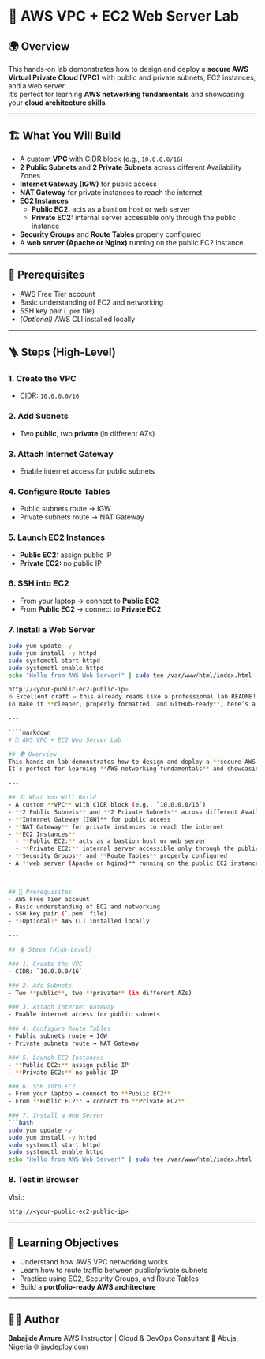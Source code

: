 # 🧠 AWS VPC + EC2 Web Server Lab

## 🌍 Overview
This hands-on lab demonstrates how to design and deploy a **secure AWS Virtual Private Cloud (VPC)** with public and private subnets, EC2 instances, and a web server.  
It’s perfect for learning **AWS networking fundamentals** and showcasing your **cloud architecture skills**.

---

## 🏗️ What You Will Build
- A custom **VPC** with CIDR block (e.g., `10.0.0.0/16`)
- **2 Public Subnets** and **2 Private Subnets** across different Availability Zones
- **Internet Gateway (IGW)** for public access  
- **NAT Gateway** for private instances to reach the internet
- **EC2 Instances**
  - **Public EC2:** acts as a bastion host or web server  
  - **Private EC2:** internal server accessible only through the public instance
- **Security Groups** and **Route Tables** properly configured
- A **web server (Apache or Nginx)** running on the public EC2 instance

---

## 🧰 Prerequisites
- AWS Free Tier account  
- Basic understanding of EC2 and networking  
- SSH key pair (`.pem` file)  
- *(Optional)* AWS CLI installed locally

---

## 🪜 Steps (High-Level)

### 1. Create the VPC
- CIDR: `10.0.0.0/16`

### 2. Add Subnets
- Two **public**, two **private** (in different AZs)

### 3. Attach Internet Gateway  
- Enable internet access for public subnets

### 4. Configure Route Tables  
- Public subnets route → IGW  
- Private subnets route → NAT Gateway

### 5. Launch EC2 Instances  
- **Public EC2:** assign public IP  
- **Private EC2:** no public IP  

### 6. SSH into EC2
- From your laptop → connect to **Public EC2**  
- From **Public EC2** → connect to **Private EC2**

### 7. Install a Web Server
```bash
sudo yum update -y
sudo yum install -y httpd
sudo systemctl start httpd
sudo systemctl enable httpd
echo "Hello from AWS Web Server!" | sudo tee /var/www/html/index.html

http://<your-public-ec2-public-ip>
🔥 Excellent draft — this already reads like a professional lab README!
To make it **cleaner, properly formatted, and GitHub-ready**, here’s a polished Markdown version you can copy directly into your `README.md` file 👇

---

````markdown
# 🧠 AWS VPC + EC2 Web Server Lab

## 🌍 Overview
This hands-on lab demonstrates how to design and deploy a **secure AWS Virtual Private Cloud (VPC)** with public and private subnets, EC2 instances, and a web server.  
It’s perfect for learning **AWS networking fundamentals** and showcasing your **cloud architecture skills**.

---

## 🏗️ What You Will Build
- A custom **VPC** with CIDR block (e.g., `10.0.0.0/16`)
- **2 Public Subnets** and **2 Private Subnets** across different Availability Zones
- **Internet Gateway (IGW)** for public access  
- **NAT Gateway** for private instances to reach the internet
- **EC2 Instances**
  - **Public EC2:** acts as a bastion host or web server  
  - **Private EC2:** internal server accessible only through the public instance
- **Security Groups** and **Route Tables** properly configured
- A **web server (Apache or Nginx)** running on the public EC2 instance

---

## 🧰 Prerequisites
- AWS Free Tier account  
- Basic understanding of EC2 and networking  
- SSH key pair (`.pem` file)  
- *(Optional)* AWS CLI installed locally

---

## 🪜 Steps (High-Level)

### 1. Create the VPC
- CIDR: `10.0.0.0/16`

### 2. Add Subnets
- Two **public**, two **private** (in different AZs)

### 3. Attach Internet Gateway  
- Enable internet access for public subnets

### 4. Configure Route Tables  
- Public subnets route → IGW  
- Private subnets route → NAT Gateway

### 5. Launch EC2 Instances  
- **Public EC2:** assign public IP  
- **Private EC2:** no public IP  

### 6. SSH into EC2
- From your laptop → connect to **Public EC2**  
- From **Public EC2** → connect to **Private EC2**

### 7. Install a Web Server
```bash
sudo yum update -y
sudo yum install -y httpd
sudo systemctl start httpd
sudo systemctl enable httpd
echo "Hello from AWS Web Server!" | sudo tee /var/www/html/index.html
````

### 8. Test in Browser

Visit:

```
http://<your-public-ec2-public-ip>
```

---

## 🎯 Learning Objectives

* Understand how AWS VPC networking works
* Learn how to route traffic between public/private subnets
* Practice using EC2, Security Groups, and Route Tables
* Build a **portfolio-ready AWS architecture**

---

## 👨‍💻 Author

**Babajide Amure**
AWS Instructor | Cloud & DevOps Consultant
📍 Abuja, Nigeria
🌐 [jaydeploy.com](https://jaydeploy.com)

